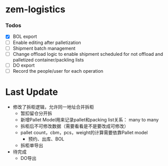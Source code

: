 # zem-logistics
### Todos
- [X] BOL export
- [ ] Enable editing after palletization
- [ ] Shipment batch management
- [ ] Change offload logic to enable shipment scheduled for not offload and palletized container/packling lists
- [ ] DO export
- [ ] Record the people/user for each operation

# Last Update
- 修改了拆柜逻辑，允许同一地址合并拆柜
  - 暂扣留仓分开拆
  - 新增Pallet Model用来记录pallet和packing list关系： many to many
  - 拆柜后不可修改数据（需要看看是不是要改成可修改）
  - pallet count，cbm，pcs，weight的计算需要依靠Pallet model
    - 预约、出库、BOL
  - 拆柜单导出
- 待完成
  - DO导出
